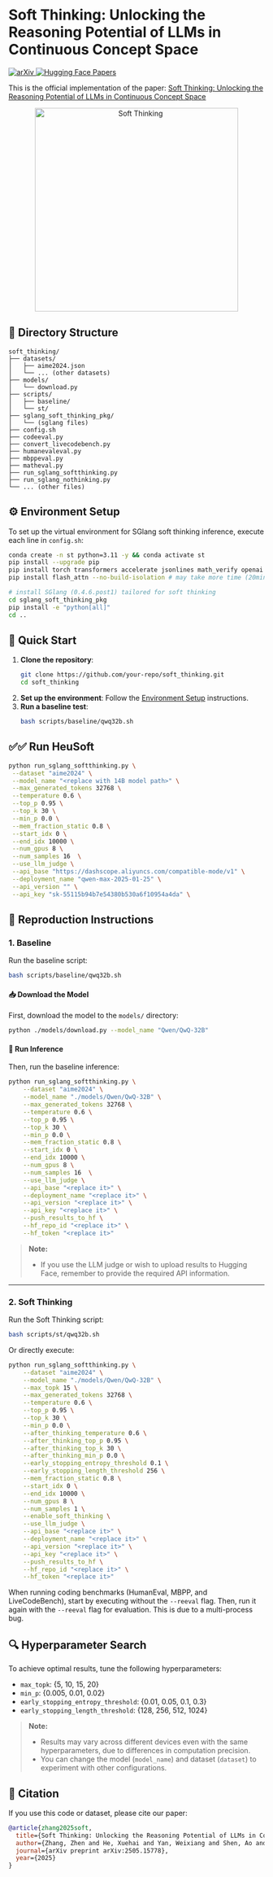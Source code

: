 # Soft Thinking: Unlocking the Reasoning Potential of LLMs in Continuous Concept Space

<p>
  <a href="https://arxiv.org/abs/2505.15778">
    <img src="https://img.shields.io/badge/arXiv-2505.15778-b31b1b.svg?style=flat" alt="arXiv">
  </a>
  
<a href="https://huggingface.co/papers/2505.15778">
    <img src="https://img.shields.io/badge/HuggingFace-Paper-orange.svg?style=flat" alt="Hugging Face Papers">
  </a>
</p>

This is the official implementation of the paper: [Soft Thinking: Unlocking the Reasoning Potential of LLMs in Continuous Concept Space](https://arxiv.org/abs/2505.15778)

<p align="center">
  <img src="./imgs/softthinking.png" alt="Soft Thinking" width="400"/>
</p>



## 📂 Directory Structure

```plaintext
soft_thinking/
├── datasets/
│   ├── aime2024.json
│   └── ... (other datasets)
├── models/
│   └── download.py
├── scripts/
│   ├── baseline/
│   └── st/
├── sglang_soft_thinking_pkg/
│   └── (sglang files)
├── config.sh
├── codeeval.py
├── convert_livecodebench.py
├── humanevaleval.py
├── mbppeval.py
├── matheval.py
├── run_sglang_softthinking.py
├── run_sglang_nothinking.py
└── ... (other files)
```

## ⚙️ Environment Setup

To set up the virtual environment for SGlang soft thinking inference, execute each line in `config.sh`:

```bash
conda create -n st python=3.11 -y && conda activate st
pip install --upgrade pip
pip install torch transformers accelerate jsonlines math_verify openai torch_memory_saver
pip install flash_attn --no-build-isolation # may take more time (20min). try `pip install flash_attn==2.7.3 --no-build-isolation` if find undefined symbol bug

# install SGlang (0.4.6.post1) tailored for soft thinking
cd sglang_soft_thinking_pkg
pip install -e "python[all]"
cd ..
```

## 🚀 Quick Start

1. **Clone the repository**:
   ```bash
   git clone https://github.com/your-repo/soft_thinking.git
   cd soft_thinking
   ```
2. **Set up the environment**:
   Follow the [Environment Setup](#environment-setup) instructions.
3. **Run a baseline test**:
   ```bash
   bash scripts/baseline/qwq32b.sh
   ```

## ✅✅ Run HeuSoft
   ```bash
   python run_sglang_softthinking.py \
    --dataset "aime2024" \
    --model_name "<replace with 14B model path>" \
    --max_generated_tokens 32768 \
    --temperature 0.6 \
    --top_p 0.95 \
    --top_k 30 \
    --min_p 0.0 \
    --mem_fraction_static 0.8 \
    --start_idx 0 \
    --end_idx 10000 \
    --num_gpus 8 \
    --num_samples 16  \
    --use_llm_judge \
    --api_base "https://dashscope.aliyuncs.com/compatible-mode/v1" \
    --deployment_name "qwen-max-2025-01-25" \
    --api_version "" \
    --api_key "sk-55115b94b7e54380b530a6f10954a4da" \
   ```


## 🔄 Reproduction Instructions

### 1. Baseline

Run the baseline script:

```bash
bash scripts/baseline/qwq32b.sh
```

#### 📥 Download the Model

First, download the model to the `models/` directory:

```bash
python ./models/download.py --model_name "Qwen/QwQ-32B"
```

#### 🧠 Run Inference

Then, run the baseline inference:

```bash
python run_sglang_softthinking.py \
    --dataset "aime2024" \
    --model_name "./models/Qwen/QwQ-32B" \
    --max_generated_tokens 32768 \
    --temperature 0.6 \
    --top_p 0.95 \
    --top_k 30 \
    --min_p 0.0 \
    --mem_fraction_static 0.8 \
    --start_idx 0 \
    --end_idx 10000 \
    --num_gpus 8 \
    --num_samples 16  \
    --use_llm_judge \
    --api_base "<replace it>" \
    --deployment_name "<replace it>" \
    --api_version "<replace it>" \
    --api_key "<replace it>" \
    --push_results_to_hf \
    --hf_repo_id "<replace it>" \
    --hf_token "<replace it>"
```

> **Note:**
> - If you use the LLM judge or wish to upload results to Hugging Face, remember to provide the required API information.

---

### 2. Soft Thinking

Run the Soft Thinking script:

```bash
bash scripts/st/qwq32b.sh
```

Or directly execute:

```bash
python run_sglang_softthinking.py \
    --dataset "aime2024" \
    --model_name "./models/Qwen/QwQ-32B" \
    --max_topk 15 \
    --max_generated_tokens 32768 \
    --temperature 0.6 \
    --top_p 0.95 \
    --top_k 30 \
    --min_p 0.0 \
    --after_thinking_temperature 0.6 \
    --after_thinking_top_p 0.95 \
    --after_thinking_top_k 30 \
    --after_thinking_min_p 0.0 \
    --early_stopping_entropy_threshold 0.1 \
    --early_stopping_length_threshold 256 \
    --mem_fraction_static 0.8 \
    --start_idx 0 \
    --end_idx 10000 \
    --num_gpus 8 \
    --num_samples 1 \
    --enable_soft_thinking \
    --use_llm_judge \
    --api_base "<replace it>" \
    --deployment_name "<replace it>" \
    --api_version "<replace it>" \
    --api_key "<replace it>" \
    --push_results_to_hf \
    --hf_repo_id "<replace it>" \
    --hf_token "<replace it>"
```

When running coding benchmarks (HumanEval, MBPP, and LiveCodeBench), start by executing without the `--reeval` flag. Then, run it again with the `--reeval` flag for evaluation. This is due to a multi-process bug.

## 🔍 Hyperparameter Search

To achieve optimal results, tune the following hyperparameters:

- `max_topk`: {5, 10, 15, 20}
- `min_p`: {0.005, 0.01, 0.02}
- `early_stopping_entropy_threshold`: {0.01, 0.05, 0.1, 0.3}
- `early_stopping_length_threshold`: {128, 256, 512, 1024}

> **Note:**
> - Results may vary across different devices even with the same hyperparameters, due to differences in computation precision.
> - You can change the model (`model_name`) and dataset (`dataset`) to experiment with other configurations.

## 📜 Citation

If you use this code or dataset, please cite our paper:

```bibtex
@article{zhang2025soft,
  title={Soft Thinking: Unlocking the Reasoning Potential of LLMs in Continuous Concept Space},
  author={Zhang, Zhen and He, Xuehai and Yan, Weixiang and Shen, Ao and Zhao, Chenyang and Wang, Shuohang and Shen, Yelong and Wang, Xin Eric},
  journal={arXiv preprint arXiv:2505.15778},
  year={2025}
}
```
